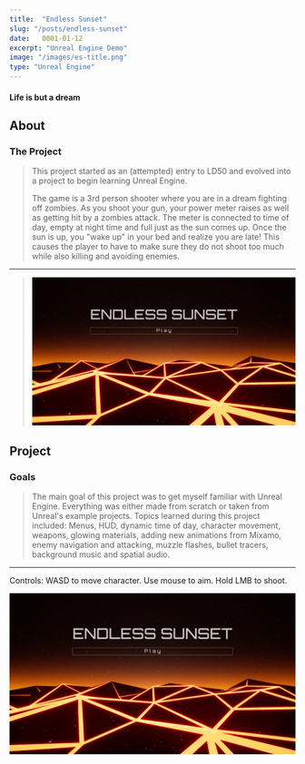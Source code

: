 ```yaml
---
title:  "Endless Sunset"
slug: "/posts/endless-sunset"
date:   0001-01-12
excerpt: "Unreal Engine Demo"
image: "/images/es-title.png"
type: "Unreal Engine"
---
```


#### Life is but a dream

## About
### The Project

<div></div>


> This project started as an (attempted) entry to LD50 and evolved into a project to begin learning Unreal Engine.
>
> The game is a 3rd person shooter where you are in a dream fighting off zombies. As you shoot your gun, your power meter raises as well as getting hit by a zombies attack. The meter is connected to time of day, empty at night time and full just as the sun comes up. Once the sun is up, you "wake up" in your bed and realize you are late! This causes the player to have to make sure they do not shoot too much while also killing and avoiding enemies.

---

> ![Endless Sunset Title Screen](./img/es-title.png)

## Project
### Goals

>The main goal of this project was to get myself familiar with Unreal Engine. Everything was either made from scratch or taken from Unreal's example projects. Topics learned during this project included: Menus, HUD, dynamic time of day, character movement, weapons, glowing materials, adding new animations from Mixamo, enemy navigation and attacking, muzzle flashes, bullet tracers, background music and spatial audio.

---

Controls: WASD to move character. Use mouse to aim. Hold LMB to shoot.

![Endless Sunset Title Screen](./img/es-title.png)